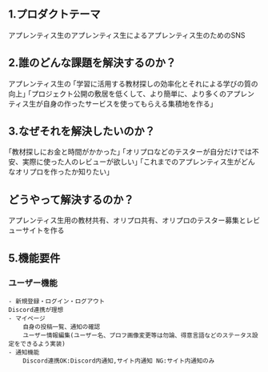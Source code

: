 ## 1.プロダクトテーマ
アプレンティス生のアプレンティス生によるアプレンティス生のためのSNS

## 2.誰のどんな課題を解決するのか？
アプレンティス生の
｢学習に活用する教材探しの効率化とそれによる学びの質の向上｣
｢プロジェクト公開の敷居を低くして、より簡単に、より多くのアプレンティス生が自身の作ったサービスを使ってもらえる集積地を作る｣

## 3.なぜそれを解決したいのか？
｢教材探しにお金と時間がかかった｣
｢オリプロなどのテスターが自分だけでは不安、実際に使った人のレビューが欲しい｣
｢これまでのアプレンティス生がどんなオリプロを作ったか知りたい｣

## どうやって解決するのか？
アプレンティス生用の教材共有、オリプロ共有、オリプロのテスター募集とレビューサイトを作る

## 5.機能要件
### ユーザー機能
    - 新規登録・ログイン・ログアウト
    Discord連携が理想
    - マイページ
        自身の投稿一覧、通知の確認
        ユーザー情報編集(ユーザー名、プロフ画像変更等は勿論、得意言語などのステータス設定をできるよう実装)
    - 通知機能
        Discord連携OK:Discord内通知,サイト内通知 NG:サイト内通知のみ
